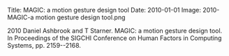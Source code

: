 Title: MAGIC: a motion gesture design tool
Date: 2010-01-01
Image: 2010-MAGIC-a motion gesture design tool.png

<div class="publicationitem">
	<div class="publication">
		<span class="year">2010</span>
		<span class="authors">Daniel Ashbrook and T Starner</span>.
		<span class="title">MAGIC: a motion gesture design tool</span>.
		In <span class="pubvenue"><span class="booktitle">Proceedings of the SIGCHI Conference on Human Factors in Computing Systems,</span>
		<span class="pagenums">pp. 2159--2168</span></span>.
		<a href="/publications/2010-MAGIC-a motion gesture design tool.pdf"><span class="fa fa-file-pdf-o"></span></a>
	</div>
</div>
